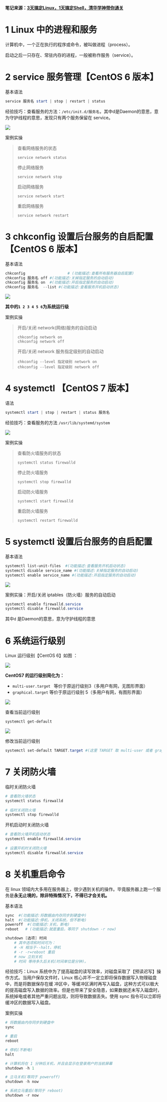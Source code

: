 **笔记来源：**[**3天搞定Linux，1天搞定Shell，清华学神带你通关**](https://www.bilibili.com/video/BV1WY4y1H7d3?p=9&vd_source=e8046ccbdc793e09a75eb61fe8e84a30)

# 1 Linux 中的进程和服务 
计算机中，一个正在执行的程序或命令，被叫做进程（process）。 

启动之后一只存在、常驻内存的进程，一般被称作服务（service）。 

# 2 service 服务管理【CentOS 6 版本】
基本语法

```powershell
service 服务名 start | stop | restart | status 
```

经验技巧：查看服务的方法：`/etc/init.d/服务名`，其中d是Daemon的意思，意为守护线程的意思，发现只有两个服务保留在 service。

![](images/20.png)

案例实操 

>查看网络服务的状态
>
>```shell
>service network status
>```
>停止网络服务
>
>```shell
>service network stop
>```
>启动网络服务
>
>```shell
>service network start 
>```
>重启网络服务
>
>```shell
>service network restart 
>```

# 3 chkconfig 设置后台服务的自启配置【CentOS 6 版本】
基本语法 

```powershell
chkconfig  					# (功能描述:查看所有服务器自启配置) 
chkconfig 服务名 off #(功能描述:关掉指定服务的自动启动) 
chkconfig 服务名 on  #(功能描述:开启指定服务的自动启动) 				
chkconfig 服务名  --list #(功能描述:查看服务开机启动状态) 
```

![](images/21.png)

**其中的`1 2 3 4 5 6`为系统运行级**



案例实操

>开启/关闭 network(网络)服务的自动启动
>
>```shell
>chkconfig network on 
>chkconfig network off
>```
>
>开启/关闭 network 服务指定级别的自动启动 
>
>```shell
>chkconfig --level 指定级别 network on
>chkconfig --level 指定级别 network off 
>```

# 4 systemctl 【CentOS 7 版本】
语法

```powershell
systemctl start | stop | restart | status 服务名 
```

经验技巧：查看服务的方法 `/usr/lib/systemd/system`

![](images/22.png)

案例实操 

>查看防火墙服务的状态
>
>```shell
>systemctl status firewalld
>```
>
>停止防火墙服务
>
>```shell
>systemctl stop firewalld 
>```
>
>启动防火墙服务
>
>```shell
>systemctl start firewalld 
>```
>
>重启防火墙服务
>
>```shell
>systemctl restart firewalld 
>```

# 5 systemctl 设置后台服务的自启配置 
基本语法 

```powershell
systemctl list-unit-files  #(功能描述:查看服务开机启动状态) 
systemctl disable service_name #(功能描述:关掉指定服务的自动启动) 			
systemctl enable service_name #(功能描述:开启指定服务的自动启动) 
```

![](images/23.png)

案例实操：开启/关闭 iptables（防火墙）服务的自动启动 

```powershell
systemctl enable firewalld.service
systemctl disable firewalld.service 
```

其中`d` 是Daemon的意思，意为守护线程的意思

# 6 系统运行级别
Linux 运行级别【CentOS 6】如图 ：

![](images/24.png)

**CentOS7 **的运行级别简化为**：**

+ `multi-user.target ` 等价于原运行级别3（多用户有网，无图形界面）
+ `graphical.target` 等价于原运行级别 5（多用户有网，有图形界面）

![](images/25.png)

查看当前运行级别

```powershell
systemctl get-default 
```

![](images/26.png)

修改当前运行级别

```powershell
systemctl set-default TARGET.target #(这里 TARGET 取 multi-user 或者 graphical) 
```

# 7 关闭防火墙 
临时关闭防火墙 

```powershell
# 查看防火墙状态
systemctl status firewalld 
 					
# 临时关闭防火墙
systemctl stop firewalld 
```

开机启动时关闭防火墙 

```powershell
# 查看防火墙开机启动状态
systemctl enable firewalld.service 
 					
# 设置开机时关闭防火墙
systemctl disable firewalld.service 
```

# 8 关机重启命令
在 linux 领域内大多用在服务器上，很少遇到关机的操作。毕竟服务器上跑一个服务是**永无止境的，除非特殊情况下，不得已才会关机。** 

基本语法

```powershell
sync  #(功能描述:将数据由内存同步到硬盘中)
halt  #(功能描述:停机，关闭系统，但不断电) 
poweroff  #(功能描述:关机，断电)
reboot   # (功能描述:就是重启，等同于 shutdown -r now) 

shutdown [选项] 时间 
  	# 其中选项和时间可为：
	# -H 相当于--halt，停机 
    # -r -r=reboot 重启 
    # now 立刻关机
    # 时间 等待多久后关机(时间单位是分钟)。 
```

经验技巧：Linux 系统中为了提高磁盘的读写效率，对磁盘采取了【预读迟写】操作方式。当用户保存文件时，Linux 核心并不一定立即将保存数据写入物理磁盘中，而是将数据保存在缓 冲区中，等缓冲区满时再写入磁盘，这种方式可以极大的提高磁盘写入数据的效率。但是也带来了安全隐患，如果数据还未写入磁盘时，系统掉电或者其他严重问题出现，则将导致数据丢失。使用 sync 指令可以立即将缓冲区的数据写入磁盘。 

案例实操 

```powershell
# 将数据由内存同步到硬盘中
sync 

# 重启
reboot 

# 停机(不断电)
halt 

# 计算机将在 1 分钟后关机，并且会显示在登录用户的当前屏幕
shutdown -h 1 

# 立马关机(等同于 poweroff) 
shutdown -h now 

# 系统立马重启(等同于 reboot)
shutdown -r now 
```


